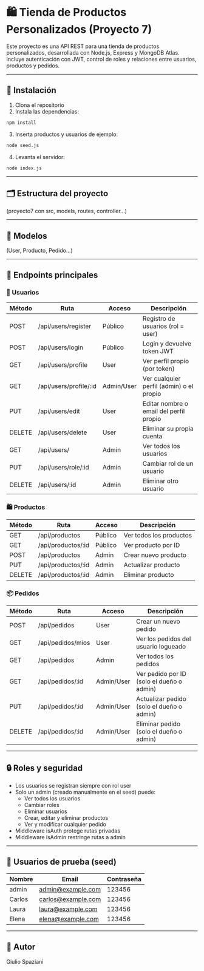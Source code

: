 # 🛍️ Tienda de Productos Personalizados (Proyecto 7)

Este proyecto es una API REST para una tienda de productos personalizados, desarrollada con Node.js, Express y MongoDB Atlas. Incluye autenticación con JWT, control de roles y relaciones entre usuarios, productos y pedidos.

---

## 🔧 Instalación

1. Clona el repositorio  
2. Instala las dependencias:

```bash
npm install
```

3. Inserta productos y usuarios de ejemplo:

```bash
node seed.js
```

4. Levanta el servidor:

```bash
node index.js
```

---

## 🗂️ Estructura del proyecto

(proyecto7 con src, models, routes, controller…)

---

## 🧩 Modelos

(User, Producto, Pedido…)

---

## 📡 Endpoints principales

### 🔐 Usuarios

| Método | Ruta                        | Acceso     | Descripción                                      |
|--------|-----------------------------|------------|--------------------------------------------------|
| POST   | /api/users/register         | Público    | Registro de usuarios (rol = user)               |
| POST   | /api/users/login            | Público    | Login y devuelve token JWT                      |
| GET    | /api/users/profile          | User       | Ver perfil propio (por token)                   |
| GET    | /api/users/profile/:id      | Admin/User | Ver cualquier perfil (admin) o el propio        |
| PUT    | /api/users/edit             | User       | Editar nombre o email del perfil propio         |
| DELETE | /api/users/delete           | User       | Eliminar su propia cuenta                       |
| GET    | /api/users/                 | Admin      | Ver todos los usuarios                          |
| PUT    | /api/users/role/:id         | Admin      | Cambiar rol de un usuario                       |
| DELETE | /api/users/:id              | Admin      | Eliminar otro usuario                           |

### 🛍️ Productos

| Método | Ruta               | Acceso | Descripción                 |
|--------|--------------------|--------|-----------------------------|
| GET    | /api/productos     | Público| Ver todos los productos     |
| GET    | /api/productos/:id | Público| Ver producto por ID         |
| POST   | /api/productos     | Admin  | Crear nuevo producto        |
| PUT    | /api/productos/:id | Admin  | Actualizar producto         |
| DELETE | /api/productos/:id | Admin  | Eliminar producto           |

### 📦 Pedidos

| Método | Ruta                     | Acceso     | Descripción                                      |
|--------|--------------------------|------------|--------------------------------------------------|
| POST   | /api/pedidos             | User       | Crear un nuevo pedido                            |
| GET    | /api/pedidos/mios        | User       | Ver los pedidos del usuario logueado             |
| GET    | /api/pedidos             | Admin      | Ver todos los pedidos                            |
| GET    | /api/pedidos/:id         | Admin/User | Ver pedido por ID (solo el dueño o admin)        |
| PUT    | /api/pedidos/:id         | Admin/User | Actualizar pedido (solo el dueño o admin)        |
| DELETE | /api/pedidos/:id         | Admin/User | Eliminar pedido (solo el dueño o admin)          |

---

## 🔒 Roles y seguridad

- Los usuarios se registran siempre con rol user
- Solo un admin (creado manualmente en el seed) puede:
  - Ver todos los usuarios
  - Cambiar roles
  - Eliminar usuarios
  - Crear, editar y eliminar productos
  - Ver y modificar cualquier pedido
- Middleware isAuth protege rutas privadas
- Middleware isAdmin restringe rutas a admin

---

## 👥 Usuarios de prueba (seed)

| Nombre  | Email              | Contraseña |
|---------|--------------------|------------|
| admin   | admin@example.com  | 123456     |
| Carlos  | carlos@example.com | 123456     |
| Laura   | laura@example.com  | 123456     |
| Elena   | elena@example.com  | 123456     |

---

## 👤 Autor

Giulio Spaziani